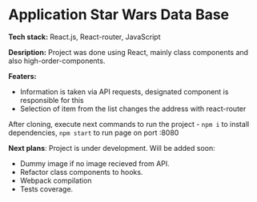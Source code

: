 # Application Star Wars Data Base

**Tech stack:** React.js, React-router, JavaScript

**Desription:** Project was done using React, mainly class components and also high-order-components.

**Featers:**

- Information is taken via API requests, designated component is responsible for this
- Selection of item from the list changes the address with react-router

After cloning, execute next commands to run the project - `npm i` to install dependencies, `npm start` to run page on port :8080

**Next plans**: Project is under development. Will be added soon:

- Dummy image if no image recieved from API.
- Refactor class components to hooks.
- Webpack compilation
- Tests coverage.
